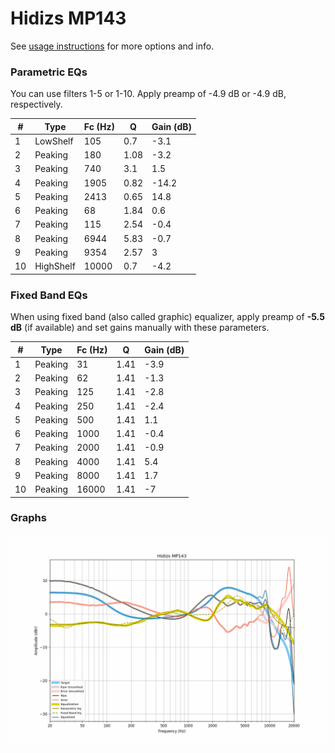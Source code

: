 # Hidizs MP143
See [usage instructions](https://github.com/jaakkopasanen/AutoEq#usage) for more options and info.

### Parametric EQs
You can use filters 1-5 or 1-10. Apply preamp of -4.9 dB or -4.9 dB, respectively.

|   # | Type      |   Fc (Hz) |    Q |   Gain (dB) |
|-----|-----------|-----------|------|-------------|
|   1 | LowShelf  |       105 | 0.7  |        -3.1 |
|   2 | Peaking   |       180 | 1.08 |        -3.2 |
|   3 | Peaking   |       740 | 3.1  |         1.5 |
|   4 | Peaking   |      1905 | 0.82 |       -14.2 |
|   5 | Peaking   |      2413 | 0.65 |        14.8 |
|   6 | Peaking   |        68 | 1.84 |         0.6 |
|   7 | Peaking   |       115 | 2.54 |        -0.4 |
|   8 | Peaking   |      6944 | 5.83 |        -0.7 |
|   9 | Peaking   |      9354 | 2.57 |         3   |
|  10 | HighShelf |     10000 | 0.7  |        -4.2 |

### Fixed Band EQs
When using fixed band (also called graphic) equalizer, apply preamp of **-5.5 dB** (if available) and set gains manually with these parameters.

|   # | Type    |   Fc (Hz) |    Q |   Gain (dB) |
|-----|---------|-----------|------|-------------|
|   1 | Peaking |        31 | 1.41 |        -3.9 |
|   2 | Peaking |        62 | 1.41 |        -1.3 |
|   3 | Peaking |       125 | 1.41 |        -2.8 |
|   4 | Peaking |       250 | 1.41 |        -2.4 |
|   5 | Peaking |       500 | 1.41 |         1.1 |
|   6 | Peaking |      1000 | 1.41 |        -0.4 |
|   7 | Peaking |      2000 | 1.41 |        -0.9 |
|   8 | Peaking |      4000 | 1.41 |         5.4 |
|   9 | Peaking |      8000 | 1.41 |         1.7 |
|  10 | Peaking |     16000 | 1.41 |        -7   |

### Graphs
![](./Hidizs%20MP143.png)
